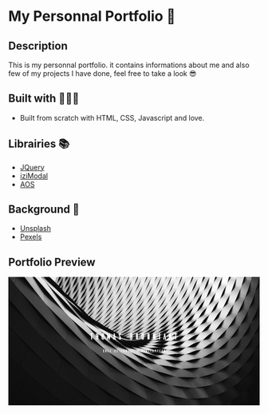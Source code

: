 # My Personnal Portfolio 🚀



## Description

This is my personnal portfolio. it contains informations about me and also few of my projects I have done, feel free to take a look 😎

## Built with 👨🏻‍💻

* Built from scratch with HTML, CSS, Javascript and love.

## Librairies 📚

* [JQuery](https://github.com/jquery/jquery)
* [iziModal](https://github.com/marcelodolza/iziModal)
* [AOS](https://github.com/michalsnik/aos/tree/v2)

## Background 🌊

* [Unsplash](https://unsplash.com/)
* [Pexels](https://www.pexels.com/fr-fr/) 

## Portfolio Preview

![](/images/thumbnail/thumbnail.png)

